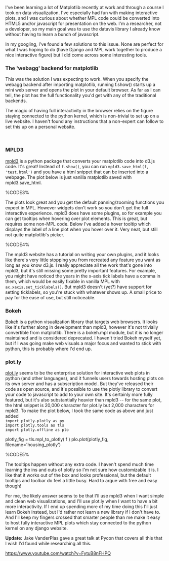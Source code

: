 <html><body><p>I've been learning a lot of Matplotlib recently at work and through a course I took on data visualization. I've especially had fun with making interactive plots, and I was curious about whether MPL code could be converted into HTML5 and/or javascript for presentation on the web. I'm a researcher, not a developer, so my main goal was to use the datavis library I already know without having to learn a bunch of javascript.

In my googling, I've found a few solutions to this issue. None are perfect for what I was hoping to do (have Django and MPL work together to produce a nice interactive figure) but I did come across some interesting tools.

<!--more-->
</p><h3></h3>
<h3>The 'webagg' backend for matplotlib</h3>
This was the solution I was expecting to work. When you specify the webagg backend after importing matplotlib, running f.show() starts up a mini web server and opens the plot in your default browser. As far as I can tell, the plot has the full functionality you'd get with any of the traditional backends.

The magic of having full interactivity in the browser relies on the figure staying connected to the python kernel, which is non-trivial to set up on a live website. I haven't found any instructions that a non-expert can follow to set this up on a personal website.

 
<h3>MPLD3</h3>
<a href="http://mpld3.github.io/index.html">mpld3</a> is a python package that converts your matplotlib code into d3.js code. It's great! Instead of <code>f.show()</code>, you can run <code>mpld3.save_html(f, 'test.html')</code> and you have a html snippet that can be inserted into a webpage. The plot below is just vanilla matplotlib saved with mpld3.save_html.

%CODE3%

The plots look great and you get the default panning/zooming functions you expect in MPL. However widgets don't work so you don't get the full interactive experience. mpld3 does have some plugins, so for example you can get tooltips when hovering over plot elements. This is great, but requires some non-MPL code. Below I've added a hover tooltip which displays the label of a line plot when you hover over it. Very neat, but still not quite matplotlib's picker.

%CODE4%

The mpld3 website has a tutorial on writing your own plugins, and it looks like there's very little stopping you from recreated any feature you want as long as you know d3.js. I really appreciate all the work that's gone into mpld3, but it's still missing some pretty important features. For example, you might have noticed the years in the x-axis tick labels have a comma in them, which would be easily fixable in vanilla MPL with <code>ax.xaxis.set_ticklabels()</code>. But mpld3 doesn't (yet?) have support for setting ticklabels, so you're stuck with whatever shows up. A small price to pay for the ease of use, but still noticeable.
<h3>Bokeh</h3>
<a href="http://bokeh.pydata.org">Bokeh</a> is a python visualization library that targets web browsers. It looks like it's further along in development than mpld3, however it's not trivially convertible from matplotlib. There is a bokeh.mpl module, but it is no longer maintained and is considered deprecated. I haven't tried Bokeh myself yet, but if I was going make web visuals a major focus and wanted to stick with python, this is probably where I'd end up.
<h3>plot.ly</h3>
<a href="http://plot.ly">plot.ly</a> seems to be the enterprise solution for interactive web plots in python (and other languages), and it funnels users towards hosting plots on its own server and has a subscription model. But they've released their code as open source, and it's possible to use the plotly library to convert your code to javascript to add to your own site. It's certainly more fully featured, but it's also substantially heavier than mpld3 -- for the same plot, the html snippet is 20,000 character for plot.ly but 2,000 characters for mpld3. To make the plot below, I took the same code as above and just added
<code>
import plotly.plotly as py
import plotly.tools as tls
import plotly.offline as plo</code>

plotly_fig = tls.mpl_to_plotly( f )
plo.plot(plotly_fig, filename='housing_plotly')

%CODE5%

The tooltips happen without any extra code. I haven't spend much time learning the ins and outs of plotly so I'm not sure how customizable it is. I like that it works out of the box and looks professional, but the default tooltips and toolbar do feel a little busy. Hard to argue with free and easy though!

For me, the likely answer seems to be that I'll use mpld3 when I want simple and clean web visualizations, and I'll use plot.ly when I want to have a bit more interactivity. If I end up spending more of my time doing this I'll just learn Bokeh instead, but I'd rather not learn a new library if I don't have to. And I'll keep my fingers crossed that smarter people than me make it easy to host fully interactive MPL plots which stay connected to the python kernel on any django website.

<strong>Update:</strong> Jake VanderPlas gave a great talk at Pycon that covers all this that I wish I'd found while researching all this.

https://www.youtube.com/watch?v=FytuB8nFHPQ</body></html>